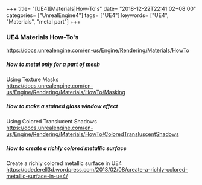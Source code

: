 +++
title= "[UE4][Materials]How-To's"
date= "2018-12-22T22:41:02+08:00"
categories= ["UnrealEngine4"]
tags= ["UE4"]
keywords= ["UE4", "Materials", "metal part"]
+++

### UE4 Materials How-To's

https://docs.unrealengine.com/en-us/Engine/Rendering/Materials/HowTo


##### How to metal only for a part of mesh

Using Texture Masks  
https://docs.unrealengine.com/en-us/Engine/Rendering/Materials/HowTo/Masking

##### How to make a stained glass window effect

Using Colored Translucent Shadows  
https://docs.unrealengine.com/en-us/Engine/Rendering/Materials/HowTo/ColoredTransluscentShadows

##### How to create a richly colored metallic surface

Create a richly colored metallic surface in UE4  
https://odederell3d.wordpress.com/2018/02/08/create-a-richly-colored-metallic-surface-in-ue4/